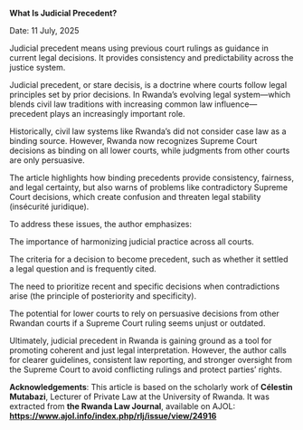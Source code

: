 **What Is Judicial Precedent?**

Date: 11 July, 2025

Judicial precedent means using previous court rulings as guidance in current legal decisions. It provides consistency and predictability across the justice system.

Judicial precedent, or stare decisis, is a doctrine where courts follow legal principles set by prior decisions. In Rwanda’s evolving legal system—which blends civil law traditions with increasing common law influence—precedent plays an increasingly important role.

Historically, civil law systems like Rwanda’s did not consider case law as a binding source. However, Rwanda now recognizes Supreme Court decisions as binding on all lower courts, while judgments from other courts are only persuasive.

The article highlights how binding precedents provide consistency, fairness, and legal certainty, but also warns of problems like contradictory Supreme Court decisions, which create confusion and threaten legal stability (insécurité juridique).

To address these issues, the author emphasizes:

The importance of harmonizing judicial practice across all courts.

The criteria for a decision to become precedent, such as whether it settled a legal question and is frequently cited.

The need to prioritize recent and specific decisions when contradictions arise (the principle of posteriority and specificity).

The potential for lower courts to rely on persuasive decisions from other Rwandan courts if a Supreme Court ruling seems unjust or outdated.

Ultimately, judicial precedent in Rwanda is gaining ground as a tool for promoting coherent and just legal interpretation. However, the author calls for clearer guidelines, consistent law reporting, and stronger oversight from the Supreme Court to avoid conflicting rulings and protect parties’ rights.

**Acknowledgements**: This article is based on the scholarly work of **Célestin Mutabazi**, Lecturer of Private Law at the University of Rwanda. It was extracted from **the Rwanda Law Journal**, available on AJOL:  **https://www.ajol.info/index.php/rlj/issue/view/24916**

